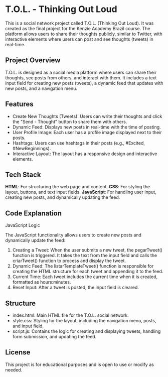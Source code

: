 
# T.O.L. - Thinking Out Loud

This is a social network project called T.O.L. (Thinking Out Loud). It was created as the final project for the Kenzie Academy Brazil course. The platform allows users to share their thoughts publicly, similar to Twitter, with interactive elements where users can post and see thoughts (tweets) in real-time.
## Project Overview

T.O.L. is designed as a social media platform where users can share their thoughts, see posts from others, and interact with them. It includes a text input field for creating new posts (tweets), a dynamic feed that updates with new posts, and a navigation menu.

## Features

- Create New Thoughts (Tweets): Users can write their thoughts and click the "Send - Thought" button to share them with others.
- Dynamic Feed: Displays new posts in real-time with the time of posting.
- User Profile Image: Each user has a profile image displayed next to their posts.
- Hashtags: Users can use hashtags in their posts (e.g., #Excited, #NewBeginnings).
- Interactive Layout: The layout has a responsive design and interactive elements.
## Tech Stack

**HTML**: For structuring the web page and content.
**CSS**: For styling the layout, buttons, and text input fields.
**JavaScript**: For handling user input, creating new posts, and dynamically updating the feed.
## Code Explanation

JavaScript Logic

The JavaScript functionality allows users to create new posts and dynamically update the feed:

1. Creating a Tweet: When the user submits a new tweet, the pegarTweet() function is triggered. It takes the text from the input field and calls the criarTweet() function to process and display the tweet.
2. Dynamic Feed: The listarTemplateTweet() function is responsible for creating the HTML structure for each tweet and appending it to the feed.
3. Current Time: Each tweet includes the current time when it is created, formatted as hours:minutes.
4. Reset Input: After a tweet is posted, the input field is cleared.
## Structure

- index.html: Main HTML file for the T.O.L. social network.
- style.css: Styling for the layout, including the navigation menu, posts, and input field.
- script.js: Contains the logic for creating and displaying tweets, handling form submission, and updating the feed.
## License

This project is for educational purposes and is open to use or modify as needed.
